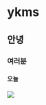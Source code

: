 # ykms  
##  안녕    
###  여러분   
####  오늘  
![](https://img.insight.co.kr/static/2020/04/05/700/jhxdqodvj5s1d81890t7.jpg)
[](https://www.youtube.com/watch?v=fcbCn1FuSS4)  

